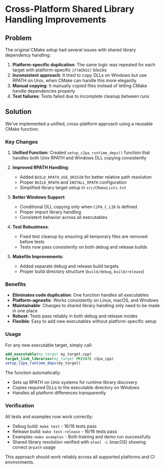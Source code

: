 # Cross-Platform Shared Library Handling Improvements

## Problem

The original CMake setup had several issues with shared library dependency handling:

1. **Platform-specific duplication**: The same logic was repeated for each target with platform-specific `if(WIN32)` blocks
2. **Inconsistent approach**: It tried to copy DLLs on Windows but use RPATH on Unix, when CMake can handle this more elegantly
3. **Manual copying**: It manually copied files instead of letting CMake handle dependencies properly
4. **Test failures**: Tests failed due to incomplete cleanup between runs

## Solution

We've implemented a unified, cross-platform approach using a reusable CMake function:

### Key Changes

1. **Unified Function**: Created `setup_c2pa_runtime_deps()` function that handles both Unix RPATH and Windows DLL copying consistently

2. **Improved RPATH Handling**: 
   - Added `BUILD_RPATH_USE_ORIGIN` for better relative path resolution
   - Proper `BUILD_RPATH` and `INSTALL_RPATH` configuration
   - Simplified library target setup in `src/CMakeLists.txt`

3. **Better Windows Support**: 
   - Conditional DLL copying only when `C2PA_C_LIB` is defined
   - Proper import library handling
   - Consistent behavior across all executables

4. **Test Robustness**: 
   - Fixed test cleanup by ensuring all temporary files are removed before tests
   - Tests now pass consistently on both debug and release builds

5. **Makefile Improvements**: 
   - Added separate debug and release build targets
   - Proper build directory structure (`build/debug`, `build/release`)

### Benefits

- **Eliminates code duplication**: One function handles all executables
- **Platform-agnostic**: Works consistently on Linux, macOS, and Windows
- **Maintainable**: Changes to shared library handling only need to be made in one place
- **Robust**: Tests pass reliably in both debug and release modes
- **Flexible**: Easy to add new executables without platform-specific setup

### Usage

For any new executable target, simply call:

```cmake
add_executable(my_target my_target.cpp)
target_link_libraries(my_target PRIVATE c2pa_cpp)
setup_c2pa_runtime_deps(my_target)
```

The function automatically:
- Sets up RPATH on Unix systems for runtime library discovery
- Copies required DLLs to the executable directory on Windows
- Handles all platform differences transparently

### Verification

All tests and examples now work correctly:
- Debug build: `make test` - 16/16 tests pass
- Release build: `make test-release` - 16/16 tests pass  
- Examples: `make examples` - Both training and demo run successfully
- Shared library resolution verified with `otool -L` (macOS) showing correct `@rpath` usage

This approach should work reliably across all supported platforms and CI environments.
